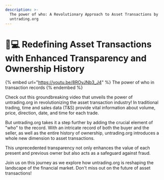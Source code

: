 ```yaml
---
description: >-
  The power of who: A Revolutionary Approach to Asset Transactions by
  untrading.org
---
```


# 👩💻 Redefining Asset Transactions with Enhanced Transparency and Ownership History

{% embed url="https://youtu.be/8ROyJNb3_J4" %}
The power of who in transaction records
{% endembed %}

Check out this groundbreaking video that unveils the power of untrading.org in revolutionizing the asset transaction industry! In traditional trading, time and sales data (T\&S) provide vital information about volume, price, direction, date, and time for each trade.&#x20;

But untrading.org takes it a step further by adding the crucial element of "who" to the record. With an intricate record of both the buyer and the seller, as well as the entire history of ownership, untrading.org introduces a whole new dimension to asset transactions.&#x20;

This unprecedented transparency not only enhances the value of each present and previous owner but also acts as a safeguard against fraud.&#x20;

Join us on this journey as we explore how untrading.org is reshaping the landscape of the financial market. Don't miss out on the future of asset transactions!
